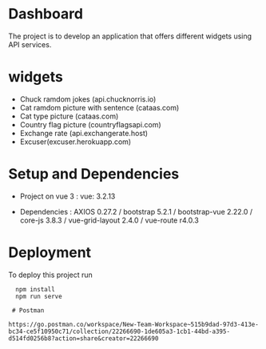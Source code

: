 
# Dashboard

The project is to develop an application that offers different widgets using API services.

# widgets

- Chuck ramdom jokes (api.chucknorris.io)
- Cat ramdom picture with sentence (cataas.com)
- Cat type picture (cataas.com)
- Country flag picture (countryflagsapi.com)
- Exchange rate (api.exchangerate.host)
- Excuser(excuser.herokuapp.com) 

# Setup and Dependencies

- Project on vue 3 : vue: 3.2.13

- Dependencies : AXIOS 0.27.2 / bootstrap 5.2.1 / bootstrap-vue 2.22.0 
/ core-js 3.8.3 / vue-grid-layout 2.4.0 / vue-route r4.0.3

# Deployment

To deploy this project run

```Npm
  npm install
  npm run serve
  
 # Postman
 
https://go.postman.co/workspace/New-Team-Workspace~515b9dad-97d3-413e-bc34-ce5f10950c71/collection/22266690-1de605a3-1cb1-44bd-a395-d514fd0256b8?action=share&creator=22266690
